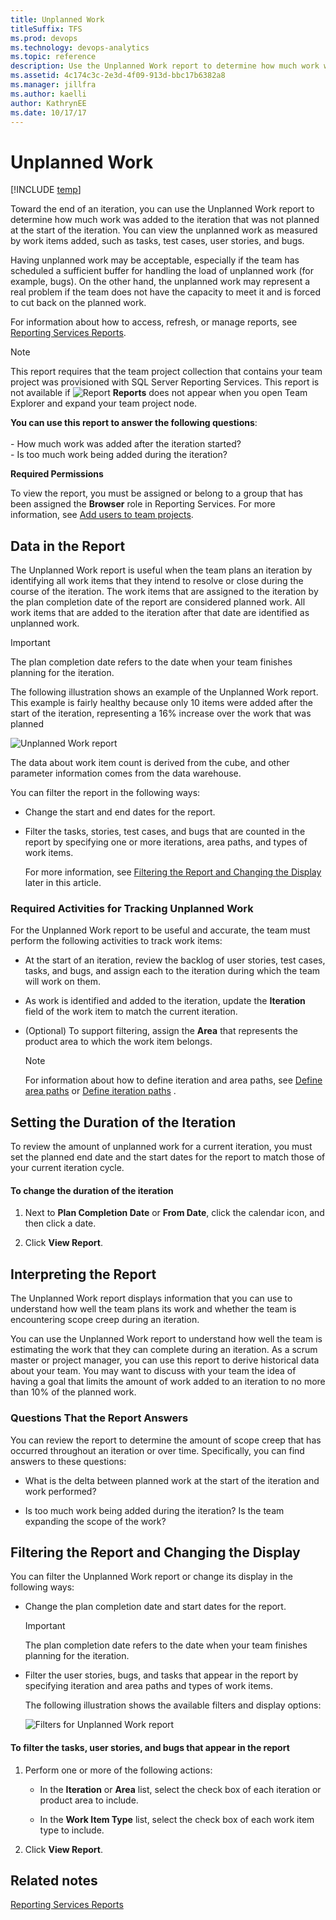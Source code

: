 ```yaml
---
title: Unplanned Work 
titleSuffix: TFS 
ms.prod: devops
ms.technology: devops-analytics
ms.topic: reference
description: Use the Unplanned Work report to determine how much work was added to the iteration that was not planned at the start of the iteration.
ms.assetid: 4c174c3c-2e3d-4f09-913d-bbc17b6382a8
ms.manager: jillfra
ms.author: kaelliauthor: KathrynEE
ms.date: 10/17/17
---
```




# Unplanned Work
[!INCLUDE [temp](../_shared/tfs-report-platform-version.md)]

Toward the end of an iteration, you can use the Unplanned Work report to determine how much work was added to the iteration that was not planned at the start of the iteration. You can view the unplanned work as measured by work items added, such as tasks, test cases, user stories, and bugs.  
  
 Having unplanned work may be acceptable, especially if the team has scheduled a sufficient buffer for handling the load of unplanned work (for example, bugs). On the other hand, the unplanned work may represent a real problem if the team does not have the capacity to meet it and is forced to cut back on the planned work.  
  
 For information about how to access, refresh, or manage reports, see [Reporting Services Reports](reporting-services-reports.md).  
  
> [!NOTE]
>  This report requires that the team project collection that contains your team project was provisioned with SQL Server Reporting Services. This report is not available if ![Report](_img/icon_reportte.png "Icon_reportTE") **Reports** does not appear when you open Team Explorer and expand your team project node.  
  
**You can use this report to answer the following questions**:<br /><br /> -   How much work was added after the iteration started?<br />-   Is too much work being added during the iteration?
  
 **Required Permissions**  
  
 To view the report, you must be assigned or belong to a group that has been assigned the **Browser** role in Reporting Services. For more information, see [Add users to team projects](../admin/grant-permissions-to-reports.md).  
  
##  <a name="Data"></a> Data in the Report  
 The Unplanned Work report is useful when the team plans an iteration by identifying all work items that they intend to resolve or close during the course of the iteration. The work items that are assigned to the iteration by the plan completion date of the report are considered planned work. All work items that are added to the iteration after that date are identified as unplanned work.  
  
> [!IMPORTANT]
>  The plan completion date refers to the date when your team finishes planning for the iteration.  
  
 The following illustration shows an example of the Unplanned Work report. This example is fairly healthy because only 10 items were added after the start of the iteration, representing a 16% increase over the work that was planned  
  
 ![Unplanned Work report](_img/procg_reportunplanned.png "ProcG_ReportUnplanned")  
  
 The data about work item count is derived from the cube, and other parameter information comes from the data warehouse.  
  
 You can filter the report in the following ways:  
  
- Change the start and end dates for the report.  
  
- Filter the tasks, stories, test cases, and bugs that are counted in the report by specifying one or more iterations, area paths, and types of work items.  
  
  For more information, see [Filtering the Report and Changing the Display](#Changing) later in this article.  
  
### Required Activities for Tracking Unplanned Work  
 For the Unplanned Work report to be useful and accurate, the team must perform the following activities to track work items:  
  
-   At the start of an iteration, review the backlog of user stories, test cases, tasks, and bugs, and assign each to the iteration during which the team will work on them.  
  
-   As work is identified and added to the iteration, update the **Iteration** field of the work item to match the current iteration.  
  
-   (Optional) To support filtering, assign the **Area** that represents the product area to which the work item belongs.  
  
    > [!NOTE]
    >  For information about how to define iteration and area paths, see [Define area paths](../../organizations/settings/set-area-paths.md) or [Define iteration paths](../../organizations/settings/set-iteration-paths-sprints.md) .  
  
##  <a name="Duration"></a> Setting the Duration of the Iteration  
 To review the amount of unplanned work for a current iteration, you must set the planned end date and the start dates for the report to match those of your current iteration cycle.  
  
#### To change the duration of the iteration  
  
1.  Next to **Plan Completion Date** or **From Date**, click the calendar icon, and then click a date.  
  
2.  Click **View Report**.  
  
##  <a name="Interpreting"></a> Interpreting the Report  
 The Unplanned Work report displays information that you can use to understand how well the team plans its work and whether the team is encountering scope creep during an iteration.  
  
 You can use the Unplanned Work report to understand how well the team is estimating the work that they can complete during an iteration. As a scrum master or project manager, you can use this report to derive historical data about your team. You may want to discuss with your team the idea of having a goal that limits the amount of work added to an iteration to no more than 10% of the planned work.  
  
### Questions That the Report Answers  
 You can review the report to determine the amount of scope creep that has occurred throughout an iteration or over time. Specifically, you can find answers to these questions:  
  
-   What is the delta between planned work at the start of the iteration and work performed?  
  
-   Is too much work being added during the iteration? Is the team expanding the scope of the work?  
  
##  <a name="Changing"></a> Filtering the Report and Changing the Display  
 You can filter the Unplanned Work report or change its display in the following ways:  
  
- Change the plan completion date and start dates for the report.  
  
  > [!IMPORTANT]
  >  The plan completion date refers to the date when your team finishes planning for the iteration.  
  
- Filter the user stories, bugs, and tasks that appear in the report by specifying iteration and area paths and types of work items.  
  
  The following illustration shows the available filters and display options:  
  
  ![Filters for Unplanned Work report](_img/procg_unplannedwork.png "ProcG_UnplannedWork")  
  
#### To filter the tasks, user stories, and bugs that appear in the report  
  
1.  Perform one or more of the following actions:  
  
    -   In the **Iteration** or **Area** list, select the check box of each iteration or product area to include.  
  
    -   In the **Work Item Type** list, select the check box of each work item type to include.  
  
2.  Click **View Report**.  
  
## Related notes
 [Reporting Services Reports](reporting-services-reports.md)